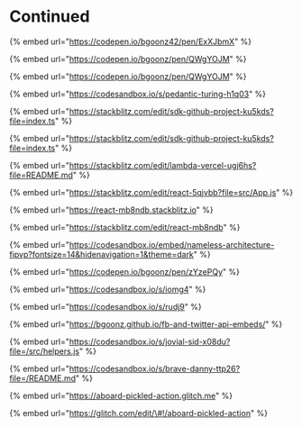 # Continued

{% embed url="https://codepen.io/bgoonz42/pen/ExXJbmX" %}

{% embed url="https://codepen.io/bgoonz/pen/QWgYOJM" %}

{% embed url="https://codepen.io/bgoonz/pen/QWgYOJM" %}

{% embed url="https://codesandbox.io/s/pedantic-turing-h1q03" %}

{% embed url="https://stackblitz.com/edit/sdk-github-project-ku5kds?file=index.ts" %}

{% embed url="https://stackblitz.com/edit/sdk-github-project-ku5kds?file=index.ts" %}

{% embed url="https://stackblitz.com/edit/lambda-vercel-ugj6hs?file=README.md" %}

{% embed url="https://stackblitz.com/edit/react-5qjvbb?file=src/App.js" %}

{% embed url="https://react-mb8ndb.stackblitz.io" %}

{% embed url="https://stackblitz.com/edit/react-mb8ndb" %}

{% embed url="https://codesandbox.io/embed/nameless-architecture-fipvp?fontsize=14&hidenavigation=1&theme=dark" %}

{% embed url="https://codepen.io/bgoonz/pen/zYzePQy" %}

{% embed url="https://codesandbox.io/s/iomg4" %}

{% embed url="https://codesandbox.io/s/rudj9" %}

{% embed url="https://bgoonz.github.io/fb-and-twitter-api-embeds/" %}

{% embed url="https://codesandbox.io/s/jovial-sid-x08du?file=/src/helpers.js" %}

{% embed url="https://codesandbox.io/s/brave-danny-ttp26?file=/README.md" %}

{% embed url="https://aboard-pickled-action.glitch.me" %}

{% embed url="https://glitch.com/edit/\#!/aboard-pickled-action" %}
